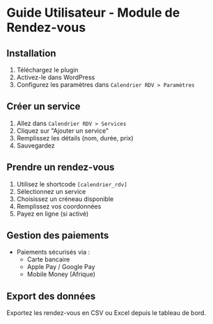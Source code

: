 # Guide Utilisateur - Module de Rendez-vous

## Installation
1. Téléchargez le plugin
2. Activez-le dans WordPress
3. Configurez les paramètres dans `Calendrier RDV > Paramètres`

## Créer un service
1. Allez dans `Calendrier RDV > Services`
2. Cliquez sur "Ajouter un service"
3. Remplissez les détails (nom, durée, prix)
4. Sauvegardez

## Prendre un rendez-vous
1. Utilisez le shortcode `[calendrier_rdv]`
2. Sélectionnez un service
3. Choisissez un créneau disponible
4. Remplissez vos coordonnées
5. Payez en ligne (si activé)

## Gestion des paiements
- Paiements sécurisés via :
  - Carte bancaire
  - Apple Pay / Google Pay
  - Mobile Money (Afrique)

## Export des données
Exportez les rendez-vous en CSV ou Excel depuis le tableau de bord.
